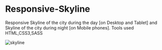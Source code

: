 
# Responsive-Skyline
Responsive Skyline of the city during the day [on Desktop and Tablet] and Skyline of the city during night [on Mobile phones]. Tools used HTML,CSS3,SASS

![skyline](https://user-images.githubusercontent.com/99597655/174005360-bdfdc633-3385-4789-979e-e2b1f397334e.gif)

